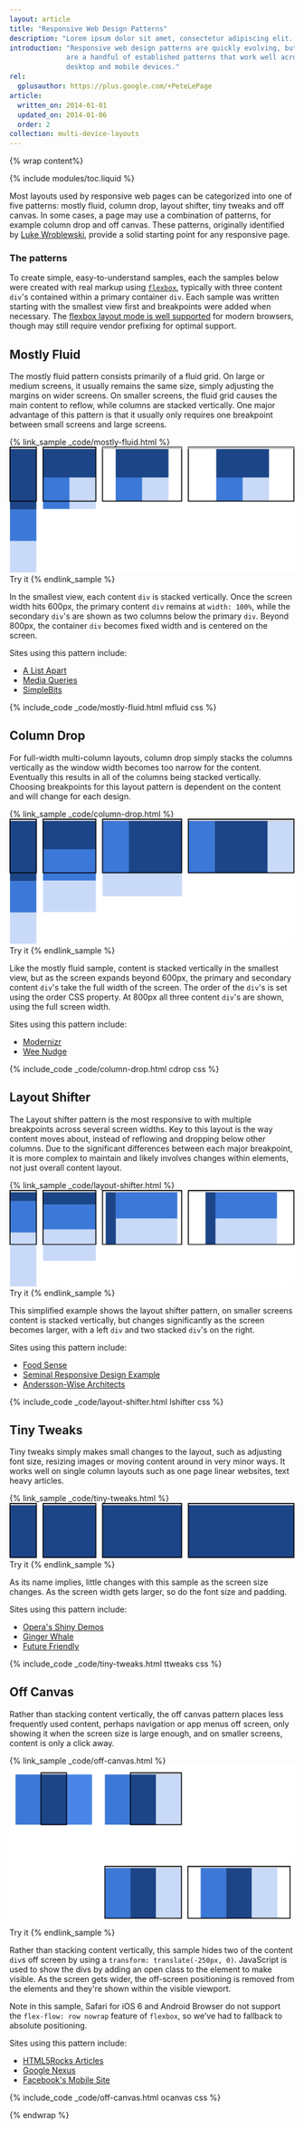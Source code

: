 ```yaml
---
layout: article
title: "Responsive Web Design Patterns"
description: "Lorem ipsum dolor sit amet, consectetur adipiscing elit. Aenean eros dolor, pharetra eu tincidunt et, sagittis et mi."
introduction: "Responsive web design patterns are quickly evolving, but there
              are a handful of established patterns that work well across the
              desktop and mobile devices."
rel:
  gplusauthor: https://plus.google.com/+PeteLePage
article:
  written_on: 2014-01-01
  updated_on: 2014-01-06
  order: 2
collection: multi-device-layouts
---
```


{% wrap content%}

{% include modules/toc.liquid %}

Most layouts used by responsive web pages can be categorized into one of five
patterns: mostly fluid, column drop, layout shifter, tiny tweaks and off canvas.
In some cases, a page may use a combination of patterns, for example column drop
and off canvas.  These patterns, originally identified by [Luke
Wroblewski](http://www.lukew.com/ff/entry.asp?1514), provide a solid starting
point for any responsive page.

### The patterns

To create simple, easy-to-understand samples, each the samples
below were created with real markup using
[`flexbox`](https://developer.mozilla.org/en-US/docs/Web/Guide/CSS/Flexible_boxes),
typically with three content `div`'s contained within a primary container `div`.
 Each sample was written starting with the smallest view first and breakpoints
were added when necessary.  The [flexbox layout mode is well
supported](http://caniuse.com/#search=flexbox) for modern browsers, though may
still require vendor prefixing for optimal support.

## Mostly Fluid

The mostly fluid pattern consists primarily of a fluid grid.  On large or medium
screens, it usually remains the same size, simply adjusting the margins on wider
screens.  On smaller screens, the fluid grid causes the main content to reflow,
while columns are stacked vertically.  One major advantage of this pattern is
that it usually only requires one breakpoint between small screens and large
screens.

{% link_sample _code/mostly-fluid.html %}
  <img src="imgs/mostly-fluid.svg" />
  Try it
{% endlink_sample %}

In the smallest view, each content `div` is stacked vertically.  Once the screen
width hits 600px, the primary content `div` remains at `width: 100%`, while the
secondary `div`'s are shown as two columns below the primary `div`.  Beyond
800px, the container `div` becomes fixed width and is centered on the screen.

Sites using this pattern include:

 * [A List Apart](http://mediaqueri.es/ala/)
 * [Media Queries](http://mediaqueri.es/)
 * [SimpleBits](http://simplebits.com/)


{% include_code _code/mostly-fluid.html mfluid css %}

## Column Drop

For full-width multi-column layouts, column drop simply stacks the columns
vertically as the window width becomes too narrow for the content.  Eventually
this results in all of the columns being stacked vertically.  Choosing
breakpoints for this layout pattern is dependent on the content and will change
for each design.

{% link_sample _code/column-drop.html %}
  <img src="imgs/column-drop.svg" />
  Try it
{% endlink_sample %}


Like the mostly fluid sample, content is stacked vertically in the smallest
view, but as the screen expands beyond 600px, the primary and secondary content
`div`'s take the full width of the screen.  The order of the `div`'s is set using
the order CSS property.  At 800px all three content `div`'s are shown, using the
full screen width.

Sites using this pattern include:

 * [Modernizr](http://modernizr.com/)
 * [Wee Nudge](http://weenudge.com/)

{% include_code _code/column-drop.html cdrop css %}

## Layout Shifter

The Layout shifter pattern is the most responsive to with multiple breakpoints
across several screen widths.  Key to this layout is the way content moves
about, instead of reflowing and dropping below other columns.  Due to the
significant differences between each major breakpoint, it is more complex to
maintain and likely involves changes within elements, not just overall content
layout.

{% link_sample _code/layout-shifter.html %}
  <img src="imgs/layout-shifter.svg" />
  Try it
{% endlink_sample %}

This simplified example shows the layout shifter pattern, on smaller screens
content is stacked vertically, but changes significantly as the screen becomes
larger, with a left `div` and two stacked `div`'s on the right.

Sites using this pattern include:

 * [Food Sense](http://foodsense.is/)
 * [Seminal Responsive Design
  Example](http://alistapart.com/d/responsive-web-design/ex/ex-site-FINAL.html)
 * [Andersson-Wise Architects](http://www.anderssonwise.com/)

{% include_code _code/layout-shifter.html lshifter css %}

## Tiny Tweaks

Tiny tweaks simply makes small changes to the layout, such as adjusting font
size, resizing images or moving content around in very minor ways.  It works
well on single column layouts such as one page linear websites, text heavy
articles.

{% link_sample _code/tiny-tweaks.html %}
  <img src="imgs/tiny-tweaks.svg" />
  Try it
{% endlink_sample %}


As its name implies, little changes with this sample as the screen size changes.
As the screen width gets larger, so do the font size and padding.


Sites using this pattern include:

 * [Opera's Shiny Demos](http://shinydemos.com/)
 * [Ginger Whale](http://gingerwhale.com/)
 * [Future Friendly](http://futurefriendlyweb.com/)

{% include_code _code/tiny-tweaks.html ttweaks css %}

## Off Canvas

Rather than stacking content vertically, the off canvas pattern places less
frequently used content, perhaps navigation or app menus off screen, only
showing it when the screen size is large enough, and on smaller screens, content
is only a click away.

{% link_sample _code/off-canvas.html %}
  <img src="imgs/off-canvas.svg" />
  Try it
{% endlink_sample %}

Rather than stacking content vertically, this sample hides two of the content
`div`s off screen by using a `transform: translate(-250px, 0)`.  JavaScript is used
to show the divs by adding an open class to the element to make visible.  As the
screen gets wider, the off-screen positioning is removed from the elements and
they're shown within the visible viewport.

Note in this sample, Safari for iOS 6 and Android Browser do not support the
`flex-flow: row nowrap` feature of `flexbox`, so we’ve had to fallback to
absolute positioning.

Sites using this pattern include:

 * [HTML5Rocks
  Articles](http://www.html5rocks.com/en/tutorials/developertools/async-call-stack/)
 * [Google Nexus](http://www.google.com/nexus/)
 * [Facebook's Mobile Site](https://m.facebook.com/)

{% include_code _code/off-canvas.html ocanvas css %}

{% endwrap %}
